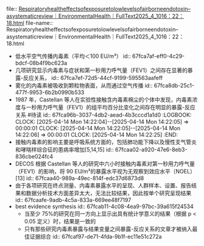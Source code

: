 file:: [Respiratoryhealtheffectsofexposuretolowlevelsofairborneendotoxin–asystematicreview｜EnvironmentalHealth｜FullText2025_4_1016：22：18.html](../assets/storages/logseq-mhtml-viewer/Respiratoryhealtheffectsofexposuretolowlevelsofairborneendotoxin–asystematicreview｜EnvironmentalHealth｜FullText2025_4_1016：22：18.html)
file-name:: Respiratoryhealtheffectsofexposuretolowlevelsofairborneendotoxin–asystematicreview｜EnvironmentalHealth｜FullText2025_4_1016：22：18.html

- 低水平空气传播内毒素（平均＜100 EU/m³）
  id:: 67fca7af-eff0-4c29-bdcf-08b4f9bc623a
- 几项研究显示内毒素与症状和第一秒用力呼气量（FEV1）之间存在显著的暴露-反应关系，
  id:: 67fca7ef-72d5-44cf-9199-595563aafeff
- 雾化的内毒素被吸收到颗粒物表面，从而通过空气传播
  id:: 67fca8db-25c1-477f-9953-6b2b0990b533
- 1987 年，Castellan 等人在实验性接触含内毒素棉尘的个体中发现，内毒素浓度与一秒用力呼气量（FEV1）的组平均百分比变化之间存在明显的暴露-反应关系 #待读
  id:: 67fca96b-3037-4db2-aead-4b3cccd1a1d0
  :LOGBOOK:
  CLOCK: [2025-04-14 Mon 14:22:04]--[2025-04-14 Mon 14:22:05] =>  00:00:01
  CLOCK: [2025-04-14 Mon 14:22:05]--[2025-04-14 Mon 14:22:06] =>  00:00:01
  CLOCK: [2025-04-14 Mon 14:22:25]
  :END:
- 接触内毒素的影响主要是呼吸系统方面的，包括肺功能下降以及慢性支气管炎和哮喘样综合征的患病率增加[5,14,15]
  id:: 67fcaa02-a920-47e6-8eb3-836cbe024fc4
- DECOS 根据 Castellan 等人的研究中六小时接触内毒素对第一秒用力呼气量（FEV1）的影响，将 90 EU/m³的暴露水平视为无观察到效应水平（NOEL）[13]
  id:: 67fcaa40-989a-49ec-814f-edc37d6873d8
- 由于各项研究在终点测量、内毒素暴露水平的呈现、人群样本、设置、报告结果和数据分析技术方面差异太大，无法比较结果，因此按单个研究呈现结果
  id:: 67fcaafe-9adb-4c5a-833a-669ee48f7197
- best evidence synthesis
  id:: 67fcab11-4c08-4ea9-97bc-39a615f24534
	- 当至少 75%的研究在同一方向上显示出具有统计学意义的结果（根据 p < 0.05 定义）时，结果是一致的
	- 只有那些研究内毒素暴露与结果变量之间暴露-反应关系的文章才被纳入最佳证据综合
	  id:: 67fcaf97-de71-4fda-9b1f-ec11e51c272a